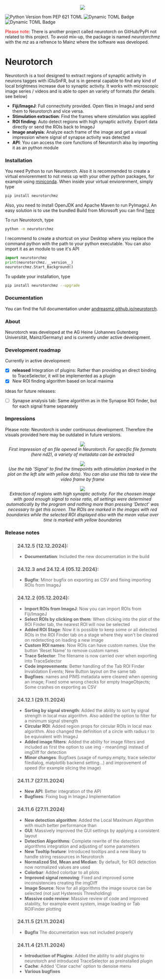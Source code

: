 <p align="center">
    <img src="https://raw.githubusercontent.com/andreasmz/neurotorch/main/docs/media/neurotorch_coverimage_24_11.jpeg" style="max-width: 600px;">
</p> 

![Python Version from PEP 621 TOML](https://img.shields.io/python/required-version-toml?tomlFilePath=https%3A%2F%2Fraw.githubusercontent.com%2Fandreasmz%2Fneurotorch%2Fmain%2Fpyproject.toml&style=flat&logo=Python)
![Dynamic TOML Badge](https://img.shields.io/badge/dynamic/toml?url=https%3A%2F%2Fraw.githubusercontent.com%2Fandreasmz%2Fneurotorch%2Fmain%2Fpyproject.toml&query=%24.project.version&style=flat&label=Version&color=09bd2d)
![Dynamic TOML Badge](https://img.shields.io/badge/dynamic/toml?url=https%3A%2F%2Fraw.githubusercontent.com%2Fandreasmz%2Fneurotorch%2Fmain%2Fpyproject.toml&query=%24.project.classifiers%5B1%5D&label=PyProject.toml&color=yellow)

<span style="color:red;">Please note</span>: There is another project called neurotorch on GitHub/PyPI not related to this project. To avoid mix-up, the package is named _neurotorchmz_ with the _mz_ as a refrence to Mainz where the software was developed.

# Neurotorch

Neurotorch is a tool designed to extract regions of synaptic activity in neurons tagges with iGluSnFR, but is in general capable to find any kind of local brightness increase due to synaptic activity. It works with microscopic image series / videos and is able to open an variety of formats (for details see below)
- **Fiji/ImageJ**: Full connectivity provided. Open files in ImageJ and send them to Neurotorch and vice versa.
- **Stimulation extraction**: Find the frames where stimulation was applied
- **ROI finding**: Auto detect regions with high synaptic activity. Export data directly or send the ROIs back to ImageJ
- **Image analysis**: Analyze each frame of the image and get a visual impression where signal of synapse activity was detected
- **API**: You can access the core functions of Neurotorch also by importing it as an python module

### Installation

You need Python to run Neurotorch. Also it is recommended to create a virtual enviorenment to not mess up with your other python packages, for example using [miniconda](https://docs.anaconda.com/miniconda/). When inside your virtual enviorenment, simply type
```bash
pip install neurotorchmz
```
Also, you need to install OpenJDK and Apache Maven to run PyImageJ. An easy solution is to use the bundled Build from Microsoft you can find [here](https://www.microsoft.com/openjdk)

To run Neurotorch, type
```bash
python -m neurotorchmz
```
I recommend to create a shortcut on your Desktop where you replace the command python with the path to your python executable. You can also import it as an module to use it's API
```python
import neurotorchmz
print(neurotorchmz.__version__)
neurotorchmz.Start_Background()
```

To update your installation, type
```bash
pip install neurotorchmz --upgrade
```

### Documentation

You can find the full documentation under [andreasmz.github.io/neurotorch](https://andreasmz.github.io/neurotorch/).

### About

Neurotorch was developed at the AG Heine (Johannes Gutenberg Universität, Mainz/Germany) and is currently under active development.

### Development roadmap

Currently in active development:
- [x] **released** Integration of plugins: Rather than providing an direct binding to TraceSelector, it will be implemented as a plugin
- [x] New ROI finding algorithm based on local maxima

Ideas for future releases:
- [ ] Synapse analysis tab: Same algorithm as in the Synapse ROI finder, but for each signal frame separately



### Impressions
Please note: Neurotorch is under continuous development. Therefore the visuals provided here may be outdated in future versions.

<p align="center">
    <img src="https://raw.githubusercontent.com/andreasmz/neurotorch/main/docs/media/readme/neurotorch_tabImage_01.png" style="max-width: 600px;"> <br>
    <em>First impression of an file opened in Neurotorch. For specific file formats (here nd2), a variety of metadata can be extracted</em>
</p> 
<p align="center">
    <img src="https://raw.githubusercontent.com/andreasmz/neurotorch/main/docs/media/readme/neurotorch_tabSignal_01.png" style="max-width: 600px;"> <br>
    <em>Use the tab 'Signal' to find the timepoints with stimulation (marked in the plot on the left site with yellow dots). You can also use this tab to view the video frame by frame</em>
</p> 
<p align="center">
    <img src="https://raw.githubusercontent.com/andreasmz/neurotorch/main/docs/media/readme/neurotorch_tabROIFinder_01.png" style="max-width: 600px;"> <br>
    <em>Extraction of regions with high synaptic activity. For the choosen image with good enough signal to noise ratio, all settings were determined automatically by the program and nothing more than pressing 'Detect' was necessary to get this screen. The ROIs are marked in the images with red boundaries while the selected ROI displayed also with the mean value over time is marked with yellow boundaries</em>
</p> 

### Release notes

>### 24.12.5 (12.12.2024):
>- **Documentation**: Included the new documentation in the build

>### 24.12.3 and 24.12.4 (05.12.2024):
>- **Bugfix**: Minor bugfix on exporting as CSV and fixing importing ROIs from ImageJ

>### 24.12.2 (05.12.2024):
>- **Import ROIs from ImageJ**: Now you can import ROIs from Fiji/ImageJ
>- **Select ROIs by clicking on them**: When clicking into the plot of the ROI Finder tab, the nearest ROI will now be selected
>- **Added ROI Stage**: Now it is possible to keep some or all detected ROIs in the ROI Finder tab on a stage where they won't be cleared on redetecting on loading a new image
>- **Custom ROI names**: Now ROIs can have custom names. Use the button 'Reset Name' to remove custom names
>- **Trace Selector**: The filename is now carried over when exporting into TraceSelector
>- **Code improvements**: Better handling of the Tab ROI Finder Invalidation Events; New Button layout on the same tab
>- **Bugfixes**: names and PIMS metadata were cleared when opening an image; Fixed some wrong checks for empty ImageObjects; Some crashes on exporting as CSV


>### 24.12.1 (29.11.2024)
>- **Sorting by signal strength**: Added the ability to sort by signal strength in local max algorithm. Also added the option to filter for a minimum signal strength
>- **Circular ROI**: Added region props for circular ROIs in local max algorithm. Also changed the definition of a circle with radius r to be equivalent with ImageJ
>- **Added image filters**: Added the ability for image filters and included as first the option to use img - mean(img) instead of imgDiff for detection
>- **Minor changes**: Bugfixes (usage of numpy.empty, trace selector filedialog, matplotlib backend setting...) and improvement of speed (for example slicing the image)

>### 24.11.7 (27.11.2024)
>- **New API**: Better integration of the API
>- **Bugfixes**: Fixing bug in ImageJ Implementation

>### 24.11.6 (27.11.2024)
>- **New detection algorithm**: Added the Local Maximum Algorithm with much better performance than 
>- **GUI**: Massively improved the GUI settings by applying a consistent layout
>- **Detection Algorithms**: Complete rewrite of the detection algorithms integration and adjusting of some parameters
>- **New Tooltip feature**: Introduced tooltips and a new libary to handle string ressources in Neurotorch
>- **Normalized Std, Mean and Median**: By default, for ROI detection now normalized values are used
>- **Colorbar**: Added colorbar to all plots
>- **Improved signal removing**: Fixed and improved some inconsistencies creating the imgDiff
>- **Image Source**: Now for all algorithms the image source can be selected (not just Hysteresis Thresholding)
>- **Massive code review**: Massive review of code and improved stability, for example event system, image loading or Tab ROIFinder plotting


>### 24.11.5 (21.11.2024)
>- **Bugfix** The documentation was not included properly

>### 24.11.4 (21.11.2024)
>- **Introduction of Plugins**: Added the ability to add plugins to neurotorch and introduced TraceSelector as preinstalled plugin
>- **Cache**: Added 'Clear cache' option to denoise menu
>- **Various bugfixes**
